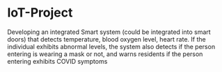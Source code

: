 # IoT-Project

Developing an integrated  Smart system (could be integrated into smart doors) that detects temperature, blood oxygen level, heart rate.
If the individual exhibits abnormal levels, the system also detects if the person entering is wearing a mask or not, and warns residents if the person entering exhibits COVID symptoms

